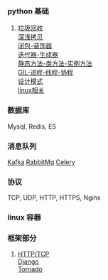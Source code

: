 ### python 基础
1. [垃圾回收](/docs/python_basis.md#垃圾回收)  
   [深浅拷贝](/docs/python_basis.md#深浅拷贝)  
   [闭包-装饰器](/docs/python_basis.md#闭包-装饰器)  
   [迭代器-生成器](/docs/python_basis.md#迭代器-生成器)  
   [静态方法-类方法-实例方法](/docs/python_basis.md#静态方法-类方法-实例方法)  
   [GIL-进程-线程-协程](/docs/python_basis.md#GIL-进程-线程-协程)  
   [设计模式](/docs/python_basis.md#设计模式)  
   [linux相关](/docs/python_basis.md#linux相关)  
   
### 数据库
Mysql, Redis, ES

### 消息队列
   [Kafka](/docs/message_queue.md#Kafka)
   [RabbitMq](/docs/message_queue.md#RabbitMq)
   [Celery](/docs/message_queue.md#Celery)

### 协议
TCP, UDP, HTTP, HTTPS, Nginx

### linux 容器

### 框架部分
1. [HTTP/TCP](/docs/framework.md#HTTP/TCP)  
   [Django](/docs/framework.md#Django)  
   [Tornado](/docs/framework.md#Tornado)  
